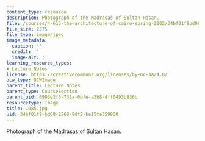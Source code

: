 ```yaml
---
content_type: resource
description: Photograph of the Madrasas of Sultan Hasan.
file: /courses/4-615-the-architecture-of-cairo-spring-2002/34bf01f9bd0822689df2be15fa359830_1085.jpg
file_size: 2375
file_type: image/jpeg
image_metadata:
  caption: ''
  credit: ''
  image-alt: ''
learning_resource_types:
- Lecture Notes
license: https://creativecommons.org/licenses/by-nc-sa/4.0/
ocw_type: OCWImage
parent_title: Lecture Notes
parent_type: CourseSection
parent_uid: 6903e2f5-731a-0bfe-a3b8-4ff0493b836b
resourcetype: Image
title: 1085.jpg
uid: 34bf01f9-bd08-2268-9df2-be15fa359830
---
```

Photograph of the Madrasas of Sultan Hasan.